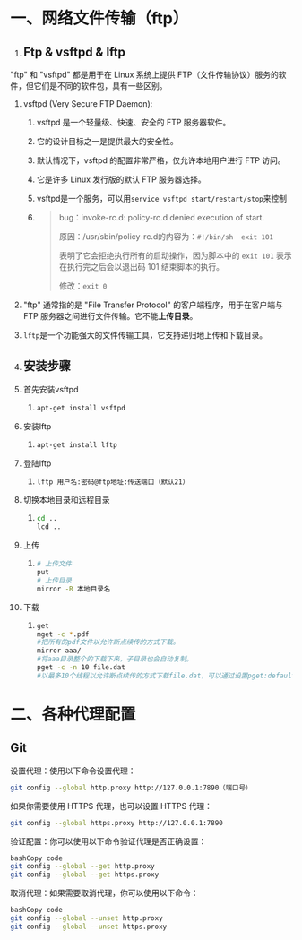 # 一、网络文件传输（ftp）

1. ## Ftp & vsftpd & lftp

"ftp" 和 "vsftpd" 都是用于在 Linux 系统上提供 FTP（文件传输协议）服务的软件，但它们是不同的软件包，具有一些区别。

1. vsftpd (Very Secure FTP Daemon):

   1. vsftpd 是一个轻量级、快速、安全的 FTP 服务器软件。

   2. 它的设计目标之一是提供最大的安全性。

   3. 默认情况下，vsftpd 的配置非常严格，仅允许本地用户进行 FTP 访问。

   4. 它是许多 Linux 发行版的默认 FTP 服务器选择。

   5.  vsftpd是一个服务，可以用`service vsftpd start/restart/stop`来控制

   6. > bug：invoke-rc.d: policy-rc.d denied execution of start.
      >
      > 原因：/usr/sbin/policy-rc.d的内容为：`#!/bin/sh  exit 101`
      >
      > 表明了它会拒绝执行所有的启动操作，因为脚本中的 `exit 101` 表示在执行完之后会以退出码 101 结束脚本的执行。
      >
      > 修改：`exit 0`

2. "ftp" 通常指的是 "File Transfer Protocol" 的客户端程序，用于在客户端与 FTP 服务器之间进行文件传输。它不能**上传目录**。

3. `lftp`是一个功能强大的文件传输工具，它支持递归地上传和下载目录。

1. ## 安装步骤

1. 首先安装vsftpd
   1. ```Bash
      apt-get install vsftpd
      ```
2. 安装lftp
   1. ```Bash
      apt-get install lftp
      ```
3. 登陆lftp
   1. ```Bash
      lftp 用户名:密码@ftp地址:传送端口（默认21）
      ```
4. 切换本地目录和远程目录
   1. ```Bash
      cd .. 
      lcd ..
      ```
5. 上传
   1. ```Bash
      # 上传文件
      put
      # 上传目录
      mirror -R 本地目录名
      ```
6. 下载
   1. ```Bash
      get
      mget -c *.pdf    
      #把所有的pdf文件以允许断点续传的方式下载。
      mirror aaa/      
      #将aaa目录整个的下载下来，子目录也会自动复制。
      pget -c -n 10 file.dat   
      #以最多10个线程以允许断点续传的方式下载file.dat，可以通过设置pget:default-n的值而使用默认值。
      ```

# 二、各种代理配置

## Git

设置代理：使用以下命令设置代理：

```Bash
git config --global http.proxy http://127.0.0.1:7890（端口号）
```

如果你需要使用 HTTPS 代理，也可以设置 HTTPS 代理：

```Bash
git config --global https.proxy http://127.0.0.1:7890
```

验证配置：你可以使用以下命令验证代理是否正确设置：

```Bash
bashCopy code
git config --global --get http.proxy
git config --global --get https.proxy
```

取消代理：如果需要取消代理，你可以使用以下命令：

```Bash
bashCopy code
git config --global --unset http.proxy
git config --global --unset https.proxy
```